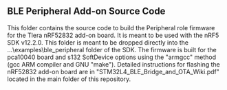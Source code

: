 ## BLE Peripheral Add-on Source Code

This folder contains the source code to build the Peripheral role firmware for the Tlera nRF52832 add-on board. It is meant to be used with the nRF5 SDK v12.2.0. This folder is meant to be dropped directly into the ...\examples\ble_peripheral folder of the SDK. The firmware is built for the pca10040 board and s132 SoftDevice options using the "armgcc" method (gcc ARM compiler and GNU "make"). Detailed instructions for flashing the nRF52832 add-on board are in "STM32L4_BLE_Bridge_and_OTA_Wiki.pdf" located in the main folder of this repository.
